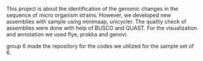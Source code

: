 This project is about the identification of the genomic changes in the sequence of micro organism strains. However, we developed new assemblies with sample using minimaap, unicycler.
The quality check of assemblies were done with help of BUSCO and QUAST.
For the visualization and annotation we used flye, prokka and genovi.

group 6 made the repository for the codes we utilized for the sample set of 6.

